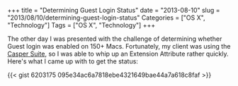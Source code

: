 +++
title = "Determining Guest Login Status"
date = "2013-08-10"
slug = "2013/08/10/determining-guest-login-status"
Categories = ["OS X", "Technology"]
Tags = ["OS X", "Technology"]
+++

The other day I was presented with the challenge of determining whether Guest login was enabled on 150+ Macs. Fortunately, my client was using the [Casper Suite][1], so I was able to whip up an Extension Attribute rather quickly. Here's what I came up with to get the status:

{{< gist 6203175 095e34ac6a7818ebe4321649bae44a7a618c8faf >}}

[1]: http://www.jamfsoftware.com/software/casper-suite
